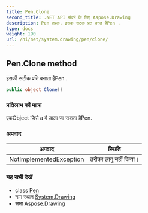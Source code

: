 ```yaml
---
title: Pen.Clone
second_title: .NET API संदर्भ के लिए Aspose.Drawing
description: Pen तरक. इसक सटक प्रत बनत हैPen .
type: docs
weight: 190
url: /hi/net/system.drawing/pen/clone/
---
```

## Pen.Clone method

इसकी सटीक प्रति बनाता हैPen .

```csharp
public object Clone()
```

### प्रतिलाभ की मात्रा

एकObject जिसे a में डाला जा सकता हैPen.

### अपवाद

| अपवाद | स्थिति |
| --- | --- |
| NotImplementedException | तरीका लागू नहीं किया। |

### यह सभी देखें

* class [Pen](../)
* नाम स्थान [System.Drawing](../../pen/)
* सभा [Aspose.Drawing](../../../)



